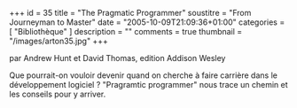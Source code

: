 +++
id = 35
title = "The Pragmatic Programmer"
soustitre = "From Journeyman to Master"
date = "2005-10-09T21:09:36+01:00"
categories = [ "Bibliothèque" ]
description = ""
comments = true
thumbnail = "/images/arton35.jpg"
+++

<div class="chapo">par Andrew Hunt et David Thomas, edition Addison Wesley</div>

Que pourrait-on vouloir devenir quand on cherche à faire carrière dans le développement logiciel&nbsp;? "Pragramtic programmer" nous trace un chemin et les conseils pour y arriver.
